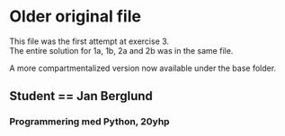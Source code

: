 # Older original file

This file was the first attempt at exercise 3.\
The entire solution for 1a, 1b, 2a and 2b was in the same file.

A more compartmentalized version now available under the base folder.

## Student == Jan Berglund

### Programmering med Python, 20yhp
